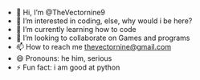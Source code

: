 - 👋 Hi, I’m @TheVectornine9
- 👀 I’m interested in coding, else, why would i be here?
- 🌱 I’m currently learning how to code
- 💞️ I’m looking to collaborate on Games and programs
- 📫 How to reach me thevectornine@gmail.com
- 😄 Pronouns: he him, serious
- ⚡ Fun fact: i am good at python

<!---
TheVectornine9/TheVectornine9 is a ✨ special ✨ repository because its `README.md` (this file) appears on your GitHub profile.
You can click the Preview link to take a look at your changes.
--->
